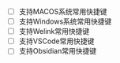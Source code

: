 - [ ] 支持MACOS系统常用快捷键
- [ ] 支持Windows系统常用快捷键
- [ ] 支持Welink常用快捷键
- [ ] 支持VSCode常用快捷键
- [ ] 支持Obsidian常用快捷键
